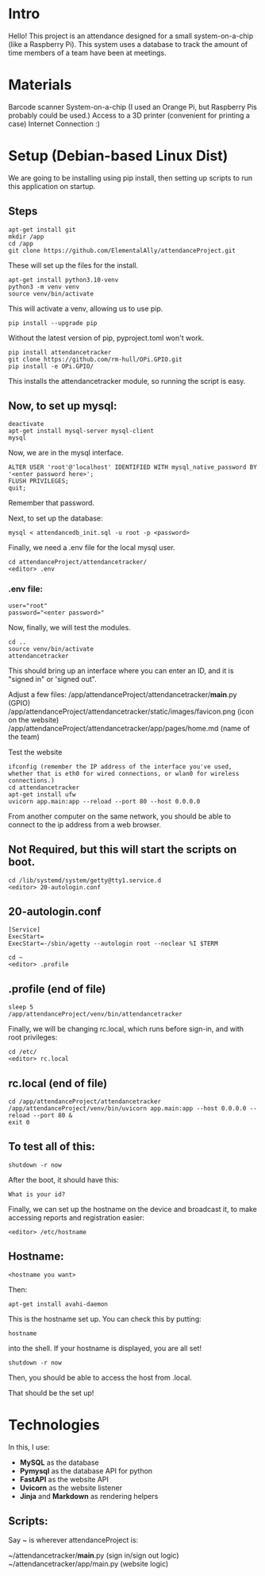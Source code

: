 # Intro
Hello! This project is an attendance designed for a small system-on-a-chip (like a Raspberry Pi). This system uses a database to track the amount of time members of a team have been at meetings.

# Materials
Barcode scanner
System-on-a-chip (I used an Orange Pi, but Raspberry Pis probably could be used.)
Access to a 3D printer (convenient for printing a case)
Internet Connection :)

# Setup (Debian-based Linux Dist)
We are going to be installing using pip install, then setting up scripts to run this application on startup.

## Steps
```
apt-get install git
mkdir /app
cd /app
git clone https://github.com/ElementalAlly/attendanceProject.git
```

These will set up the files for the install.

```
apt-get install python3.10-venv
python3 -m venv venv
source venv/bin/activate
```

This will activate a venv, allowing us to use pip.

```
pip install --upgrade pip
```

Without the latest version of pip, pyproject.toml won't work.

```
pip install attendancetracker
git clone https://github.com/rm-hull/OPi.GPIO.git
pip install -e OPi.GPIO/
```

This installs the attendancetracker module, so running the script is easy.

## Now, to set up mysql:

```
deactivate
apt-get install mysql-server mysql-client
mysql
```

Now, we are in the mysql interface.

```
ALTER USER 'root'@'localhost' IDENTIFIED WITH mysql_native_password BY '<enter password here>';
FLUSH PRIVILEGES;
quit;
```

Remember that password.

Next, to set up the database:

```
mysql < attendancedb_init.sql -u root -p <password>
```

Finally, we need a .env file for the local mysql user.

```
cd attendanceProject/attendancetracker/
<editor> .env
```

### .env file:
```
user="root"
password="<enter password>"
```

Now, finally, we will test the modules.

```
cd ..
source venv/bin/activate
attendancetracker
```

This should bring up an interface where you can enter an ID, and it is "signed in" or 'signed out".

Adjust a few files:
   /app/attendanceProject/attendancetracker/__main__.py (GPIO)
   /app/attendanceProject/attendancetracker/static/images/favicon.png (icon on the website)
   /app/attendanceProject/attendancetracker/app/pages/home.md (name of the team)

Test the website
```
ifconfig (remember the IP address of the interface you've used, whether that is eth0 for wired connections, or wlan0 for wireless connections.)
cd attendancetracker
apt-get install ufw
uvicorn app.main:app --reload --port 80 --host 0.0.0.0
```

From another computer on the same network, you should be able to connect to the ip address from a web browser.

## Not Required, but this will start the scripts on boot.

```
cd /lib/systemd/system/getty@tty1.service.d
<editor> 20-autologin.conf
```

## 20-autologin.conf
```
[Service]
ExecStart=
ExecStart=-/sbin/agetty --autologin root --noclear %I $TERM
```

```
cd ~
<editor> .profile
```

## .profile (end of file)
```
sleep 5
/app/attendanceProject/venv/bin/attendancetracker
```

Finally, we will be changing rc.local, which runs before sign-in, and with root privileges:

```
cd /etc/
<editor> rc.local
```

## rc.local (end of file)
```
cd /app/attendanceProject/attendancetracker
/app/attendanceProject/venv/bin/uvicorn app.main:app --host 0.0.0.0 --reload --port 80 &
exit 0
```

## To test all of this:
```
shutdown -r now
```

After the boot, it should have this:

```
What is your id?

```

Finally, we can set up the hostname on the device and broadcast it, to make accessing reports and registration easier:

```
<editor> /etc/hostname
```

## Hostname:
```
<hostname you want>
```

Then:

```
apt-get install avahi-daemon
```

This is the hostname set up. You can check this by putting:

```
hostname
```

into the shell. If your hostname is displayed, you are all set!

```
shutdown -r now
```

Then, you should be able to access the host from <hostname>.local.

That should be the set up!

# Technologies

In this, I use:
 - **MySQL** as the database
 - **Pymysql** as the database API for python
 - **FastAPI** as the website API
 - **Uvicorn** as the website listener
 - **Jinja** and **Markdown** as rendering helpers

## Scripts:
Say ~ is wherever attendanceProject is:

~/attendancetracker/__main__.py (sign in/sign out logic)
~/attendancetracker/app/main.py (website logic)
